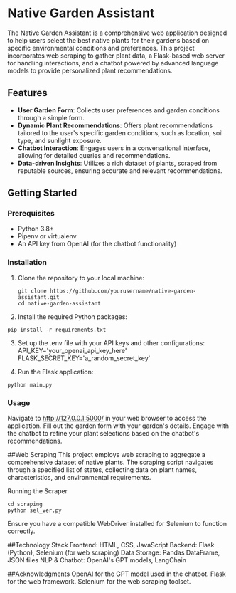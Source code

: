  
# Native Garden Assistant

The Native Garden Assistant is a comprehensive web application designed to help users select the best native plants for their gardens based on specific environmental conditions and preferences. This project incorporates web scraping to gather plant data, a Flask-based web server for handling interactions, and a chatbot powered by advanced language models to provide personalized plant recommendations.

## Features

- **User Garden Form**: Collects user preferences and garden conditions through a simple form.
- **Dynamic Plant Recommendations**: Offers plant recommendations tailored to the user's specific garden conditions, such as location, soil type, and sunlight exposure.
- **Chatbot Interaction**: Engages users in a conversational interface, allowing for detailed queries and recommendations.
- **Data-driven Insights**: Utilizes a rich dataset of plants, scraped from reputable sources, ensuring accurate and relevant recommendations.

## Getting Started

### Prerequisites

- Python 3.8+
- Pipenv or virtualenv
- An API key from OpenAI (for the chatbot functionality)

### Installation

1. Clone the repository to your local machine:
   ```
   git clone https://github.com/yourusername/native-garden-assistant.git
   cd native-garden-assistant
   ```
2. Install the required Python packages:
```
pip install -r requirements.txt
```
3. Set up the .env file with your API keys and other configurations:
API_KEY='your_openai_api_key_here'
FLASK_SECRET_KEY='a_random_secret_key'

4. Run the Flask application:
```
python main.py
```

### Usage
Navigate to http://127.0.0.1:5000/ in your web browser to access the application.
Fill out the garden form with your garden's details.
Engage with the chatbot to refine your plant selections based on the chatbot's recommendations.

##Web Scraping
This project employs web scraping to aggregate a comprehensive dataset of native plants. The scraping script navigates through a specified list of states, collecting data on plant names, characteristics, and environmental requirements.

Running the Scraper
```
cd scraping
python sel_ver.py
```
Ensure you have a compatible WebDriver installed for Selenium to function correctly.

##Technology Stack
Frontend: HTML, CSS, JavaScript
Backend: Flask (Python), Selenium (for web scraping)
Data Storage: Pandas DataFrame, JSON files
NLP & Chatbot: OpenAI's GPT models, LangChain

##Acknowledgments
OpenAI for the GPT model used in the chatbot.
Flask for the web framework.
Selenium for the web scraping toolset.